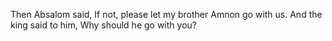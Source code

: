 Then Absalom said, If not, please let my brother Amnon go with us. And the king said to him, Why should he go with you?
